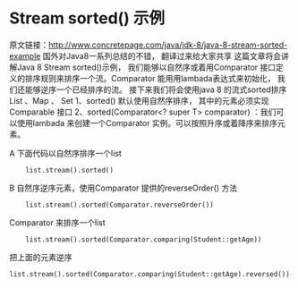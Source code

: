 # Stream sorted() 示例
原文链接：http://www.concretepage.com/java/jdk-8/java-8-stream-sorted-example 
国外对Java8一系列总结的不错， 翻译过来给大家共享 
这篇文章将会讲解Java 8 Stream sorted()示例， 我们能够以自然序或着用Comparator 接口定义的排序规则来排序一个流。Comparator 能用用lambada表达式来初始化， 我们还能够逆序一个已经排序的流。 
接下来我们将会使用java 8 的流式sorted排序List 、Map 、 Set 
1、sorted() 默认使用自然序排序， 其中的元素必须实现Comparable 接口 
2、sorted(Comparator<? super T> comparator) ：我们可以使用lambada 来创建一个Comparator 实例。可以按照升序或着降序来排序元素。 

A 下面代码以自然序排序一个list
```
    list.stream().sorted() 
```

B 自然序逆序元素，使用Comparator 提供的reverseOrder() 方法
```
    list.stream().sorted(Comparator.reverseOrder()) 
```
Comparator 来排序一个list
```
    list.stream().sorted(Comparator.comparing(Student::getAge)) 
```
把上面的元素逆序
```
list.stream().sorted(Comparator.comparing(Student::getAge).reversed())
```
